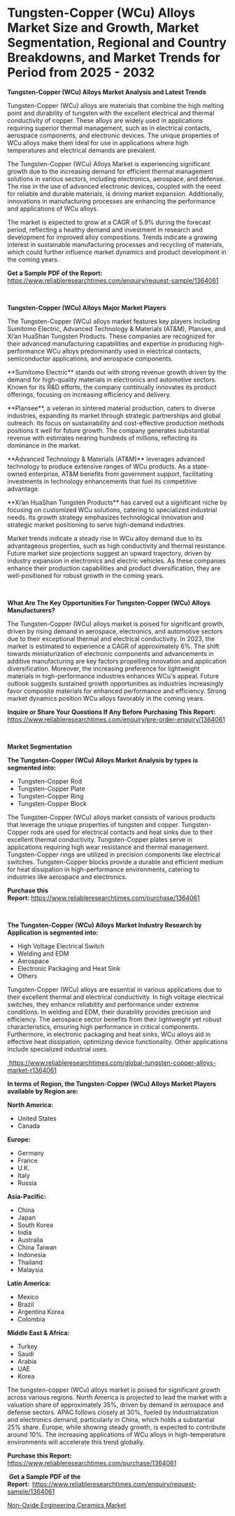 <p><h1>Tungsten-Copper (WCu) Alloys Market Size and Growth, Market Segmentation, Regional and Country Breakdowns, and Market Trends for Period from 2025 -  2032</h1></p><p><strong>Tungsten-Copper (WCu) Alloys Market Analysis and Latest Trends</strong></p>
<p><p>Tungsten-Copper (WCu) alloys are materials that combine the high melting point and durability of tungsten with the excellent electrical and thermal conductivity of copper. These alloys are widely used in applications requiring superior thermal management, such as in electrical contacts, aerospace components, and electronic devices. The unique properties of WCu alloys make them ideal for use in applications where high temperatures and electrical demands are prevalent.</p><p>The Tungsten-Copper (WCu) Alloys Market is experiencing significant growth due to the increasing demand for efficient thermal management solutions in various sectors, including electronics, aerospace, and defense. The rise in the use of advanced electronic devices, coupled with the need for reliable and durable materials, is driving market expansion. Additionally, innovations in manufacturing processes are enhancing the performance and applications of WCu alloys.</p><p>The market is expected to grow at a CAGR of 5.9% during the forecast period, reflecting a healthy demand and investment in research and development for improved alloy compositions. Trends indicate a growing interest in sustainable manufacturing processes and recycling of materials, which could further influence market dynamics and product development in the coming years.</p></p>
<p><strong>Get a Sample PDF of the Report:&nbsp;</strong> <a href="https://www.reliableresearchtimes.com/enquiry/request-sample/1364061?utm_campaign=2183&utm_medium=2&utm_source=Github&utm_content=ia&utm_term=03022025&utm_id=tungsten-copper-wcu-alloys">https://www.reliableresearchtimes.com/enquiry/request-sample/1364061</a></p>
<p>&nbsp;</p>
<p><strong>Tungsten-Copper (WCu) Alloys Major Market Players</strong></p>
<p><p>The Tungsten-Copper (WCu) alloys market features key players including Sumitomo Electric, Advanced Technology & Materials (AT&M), Plansee, and Xi’an HuaShan Tungsten Products. These companies are recognized for their advanced manufacturing capabilities and expertise in producing high-performance WCu alloys predominantly used in electrical contacts, semiconductor applications, and aerospace components.</p><p>**Sumitomo Electric** stands out with strong revenue growth driven by the demand for high-quality materials in electronics and automotive sectors. Known for its R&D efforts, the company continually innovates its product offerings, focusing on increasing efficiency and delivery.</p><p>**Plansee**, a veteran in sintered material production, caters to diverse industries, expanding its market through strategic partnerships and global outreach. Its focus on sustainability and cost-effective production methods positions it well for future growth. The company generates substantial revenue with estimates nearing hundreds of millions, reflecting its dominance in the market.</p><p>**Advanced Technology & Materials (AT&M)** leverages advanced technology to produce extensive ranges of WCu products. As a state-owned enterprise, AT&M benefits from government support, facilitating investments in technology enhancements that fuel its competitive advantage.</p><p>**Xi’an HuaShan Tungsten Products** has carved out a significant niche by focusing on customized WCu solutions, catering to specialized industrial needs. Its growth strategy emphasizes technological innovation and strategic market positioning to serve high-demand industries.</p><p>Market trends indicate a steady rise in WCu alloy demand due to its advantageous properties, such as high conductivity and thermal resistance. Future market size projections suggest an upward trajectory, driven by industry expansion in electronics and electric vehicles. As these companies enhance their production capabilities and product diversification, they are well-positioned for robust growth in the coming years.</p></p>
<p>&nbsp;</p>
<p><strong>What Are The Key Opportunities For Tungsten-Copper (WCu) Alloys Manufacturers?</strong></p>
<p><p>The Tungsten-Copper (WCu) alloys market is poised for significant growth, driven by rising demand in aerospace, electronics, and automotive sectors due to their exceptional thermal and electrical conductivity. In 2023, the market is estimated to experience a CAGR of approximately 6%. The shift towards miniaturization of electronic components and advancements in additive manufacturing are key factors propelling innovation and application diversification. Moreover, the increasing preference for lightweight materials in high-performance industries enhances WCu's appeal. Future outlook suggests sustained growth opportunities as industries increasingly favor composite materials for enhanced performance and efficiency. Strong market dynamics position WCu alloys favorably in the coming years.</p></p>
<p><strong>Inquire or Share Your Questions If Any Before Purchasing This Report:</strong> <a href="https://www.reliableresearchtimes.com/enquiry/pre-order-enquiry/1364061?utm_campaign=2183&utm_medium=2&utm_source=Github&utm_content=ia&utm_term=03022025&utm_id=tungsten-copper-wcu-alloys">https://www.reliableresearchtimes.com/enquiry/pre-order-enquiry/1364061</a></p>
<p>&nbsp;</p>
<p><strong>Market Segmentation</strong></p>
<p><strong>The Tungsten-Copper (WCu) Alloys Market Analysis by types is segmented into:</strong></p>
<p><ul><li>Tungsten-Copper Rod</li><li>Tungsten-Copper Plate</li><li>Tungsten-Copper Ring</li><li>Tungsten-Copper Block</li></ul></p>
<p><p>The Tungsten-Copper (WCu) alloys market consists of various products that leverage the unique properties of tungsten and copper. Tungsten-Copper rods are used for electrical contacts and heat sinks due to their excellent thermal conductivity. Tungsten-Copper plates serve in applications requiring high wear resistance and thermal management. Tungsten-Copper rings are utilized in precision components like electrical switches. Tungsten-Copper blocks provide a durable and efficient medium for heat dissipation in high-performance environments, catering to industries like aerospace and electronics.</p></p>
<p><strong>Purchase this Report:&nbsp;</strong><a href="https://www.reliableresearchtimes.com/purchase/1364061?utm_campaign=2183&utm_medium=2&utm_source=Github&utm_content=ia&utm_term=03022025&utm_id=tungsten-copper-wcu-alloys">https://www.reliableresearchtimes.com/purchase/1364061</a></p>
<p>&nbsp;</p>
<p><strong>The Tungsten-Copper (WCu) Alloys Market Industry Research by Application is segmented into:</strong></p>
<p><ul><li>High Voltage Electrical Switch</li><li>Welding and EDM</li><li>Aerospace</li><li>Electronic Packaging and Heat Sink</li><li>Others</li></ul></p>
<p><p>Tungsten-Copper (WCu) alloys are essential in various applications due to their excellent thermal and electrical conductivity. In high voltage electrical switches, they enhance reliability and performance under extreme conditions. In welding and EDM, their durability provides precision and efficiency. The aerospace sector benefits from their lightweight yet robust characteristics, ensuring high performance in critical components. Furthermore, in electronic packaging and heat sinks, WCu alloys aid in effective heat dissipation, optimizing device functionality. Other applications include specialized industrial uses.</p></p>
<p><a href="https://www.reliableresearchtimes.com/global-tungsten-copper-alloys-market-r1364061?utm_campaign=2183&utm_medium=2&utm_source=Github&utm_content=ia&utm_term=03022025&utm_id=tungsten-copper-wcu-alloys">&nbsp;https://www.reliableresearchtimes.com/global-tungsten-copper-alloys-market-r1364061</a></p>
<p><strong>In terms of Region, the Tungsten-Copper (WCu) Alloys Market Players available by Region are:</strong></p>
<p>
    <p> <strong> North America: </strong>
        <ul>
            <li>United States</li>
            <li>Canada</li>
        </ul>
        </p> 
    <p> <strong> Europe: </strong>
        <ul>
            <li>Germany</li>
            <li>France</li>
            <li>U.K.</li>
            <li>Italy</li>
            <li>Russia</li>
        </ul>
        </p> 
    <p> <strong> Asia-Pacific: </strong>
        <ul>
            <li>China</li>
            <li>Japan</li>
            <li>South Korea</li>
            <li>India</li>
            <li>Australia</li>
            <li>China Taiwan</li>
            <li>Indonesia</li>
            <li>Thailand</li>
            <li>Malaysia</li>
        </ul>
        </p> 
    <p> <strong> Latin America: </strong>
        <ul>
            <li>Mexico</li>
            <li>Brazil</li>
            <li>Argentina Korea</li>
            <li>Colombia</li>
        </ul>
        </p> 
    <p> <strong> Middle East & Africa: </strong>
        <ul>
            <li>Turkey</li>
            <li>Saudi</li>
            <li>Arabia</li>
            <li>UAE</li>
            <li>Korea</li>
        </ul>
    </p>
    </p>
<p><p>The tungsten-copper (WCu) alloys market is poised for significant growth across various regions. North America is projected to lead the market with a valuation share of approximately 35%, driven by demand in aerospace and defense sectors. APAC follows closely at 30%, fueled by industrialization and electronics demand, particularly in China, which holds a substantial 25% share. Europe, while showing steady growth, is expected to contribute around 10%. The increasing applications of WCu alloys in high-temperature environments will accelerate this trend globally.</p></p>
<p><strong>Purchase this Report: </strong><a href="https://www.reliableresearchtimes.com/purchase/1364061?utm_campaign=2183&utm_medium=2&utm_source=Github&utm_content=ia&utm_term=03022025&utm_id=tungsten-copper-wcu-alloys">https://www.reliableresearchtimes.com/purchase/1364061</a></p>
<p>&nbsp;<strong>Get a Sample PDF of the Report:&nbsp;&nbsp;</strong><a href="https://www.reliableresearchtimes.com/enquiry/request-sample/1364061?utm_campaign=2183&utm_medium=2&utm_source=Github&utm_content=ia&utm_term=03022025&utm_id=tungsten-copper-wcu-alloys">https://www.reliableresearchtimes.com/enquiry/request-sample/1364061</a></p>
<p><strong></strong></p>
<p><p><a href="https://github.com/tamvrosiya/Market-Research-Report-List-6/blob/main/non-oxide-engineering-ceramics-market.md?utm_campaign=2183&utm_medium=2&utm_source=Github&utm_content=ia&utm_term=03022025&utm_id=tungsten-copper-wcu-alloys">Non-Oxide Engineering Ceramics Market</a></p></p>